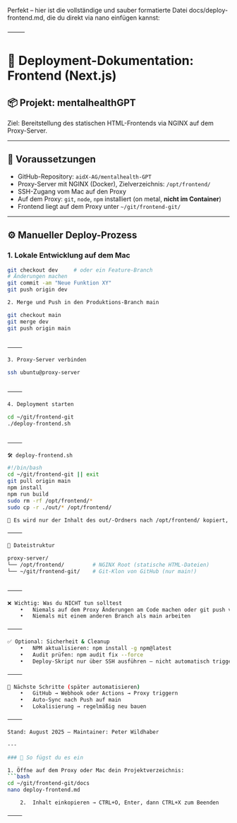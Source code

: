 Perfekt – hier ist die vollständige und sauber formatierte Datei docs/deploy-frontend.md, die du direkt via nano einfügen kannst:

⸻


# 🚀 Deployment-Dokumentation: Frontend (Next.js)

## 📦 Projekt: mentalhealthGPT  
Ziel: Bereitstellung des statischen HTML-Frontends via NGINX auf dem Proxy-Server.

---

## 🔧 Voraussetzungen

- GitHub-Repository: `aidX-AG/mentalhealth-GPT`
- Proxy-Server mit NGINX (Docker), Zielverzeichnis: `/opt/frontend/`
- SSH-Zugang vom Mac auf den Proxy
- Auf dem Proxy: `git`, `node`, `npm` installiert (on metal, **nicht im Container**)
- Frontend liegt auf dem Proxy unter `~/git/frontend-git/`

---

## ⚙️ Manueller Deploy-Prozess

### 1. Lokale Entwicklung auf dem Mac

```bash
git checkout dev     # oder ein Feature-Branch
# Änderungen machen
git commit -am "Neue Funktion XY"
git push origin dev

2. Merge und Push in den Produktions-Branch main

git checkout main
git merge dev
git push origin main


⸻

3. Proxy-Server verbinden

ssh ubuntu@proxy-server


⸻

4. Deployment starten

cd ~/git/frontend-git
./deploy-frontend.sh


⸻

🛠️ deploy-frontend.sh

#!/bin/bash
cd ~/git/frontend-git || exit
git pull origin main
npm install
npm run build
sudo rm -rf /opt/frontend/*
sudo cp -r ./out/* /opt/frontend/

🔁 Es wird nur der Inhalt des out/-Ordners nach /opt/frontend/ kopiert, nicht der Ordner selbst.

⸻

📂 Dateistruktur

proxy-server/
└── /opt/frontend/         # NGINX Root (statische HTML-Dateien)
└── ~/git/frontend-git/    # Git-Klon von GitHub (nur main!)


⸻

❌ Wichtig: Was du NICHT tun solltest
	•	Niemals auf dem Proxy Änderungen am Code machen oder git push verwenden
	•	Niemals mit einem anderen Branch als main arbeiten

⸻

✅ Optional: Sicherheit & Cleanup
	•	NPM aktualisieren: npm install -g npm@latest
	•	Audit prüfen: npm audit fix --force
	•	Deploy-Skript nur über SSH ausführen – nicht automatisch triggern

⸻

🧩 Nächste Schritte (später automatisieren)
	•	GitHub → Webhook oder Actions → Proxy triggern
	•	Auto-Sync nach Push auf main
	•	Lokalisierung → regelmäßig neu bauen

⸻

Stand: August 2025 – Maintainer: Peter Wildhaber

---

### 🔧 So fügst du es ein

1. Öffne auf dem Proxy oder Mac dein Projektverzeichnis:
```bash
cd ~/git/frontend-git/docs
nano deploy-frontend.md

	2.	Inhalt einkopieren → CTRL+O, Enter, dann CTRL+X zum Beenden

⸻


